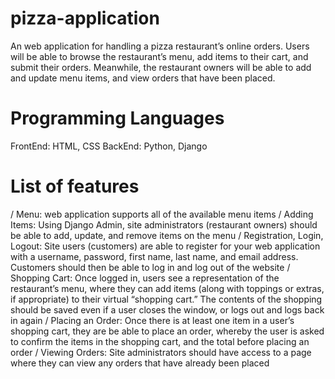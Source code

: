 # pizza-application

An web application for handling a pizza restaurant’s online orders. Users will be able to browse the restaurant’s menu, add items to their cart, and submit their orders. Meanwhile, the restaurant owners will be able to add and update menu items, and view orders that have been placed.

# Programming Languages

FrontEnd: HTML, CSS
BackEnd: Python, Django

# List of features

/ Menu: web application supports all of the available menu items
/ Adding Items: Using Django Admin, site administrators (restaurant owners) should be able to add, update, and remove items on the menu
/ Registration, Login, Logout: Site users (customers) are able to register for your web application with a username, password, first name, last name, and email address. Customers should then be able to log in and log out of the website
/ Shopping Cart: Once logged in, users see a representation of the restaurant’s menu, where they can add items (along with toppings or extras, if appropriate) to their virtual “shopping cart.” The contents of the shopping should be saved even if a user closes the window, or logs out and logs back in again
/ Placing an Order: Once there is at least one item in a user’s shopping cart, they are be able to place an order, whereby the user is asked to confirm the items in the shopping cart, and the total before placing an order
/ Viewing Orders: Site administrators should have access to a page where they can view any orders that have already been placed
